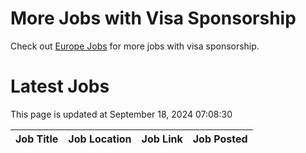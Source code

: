 # More Jobs with Visa Sponsorship

Check out [Europe Jobs](https://github.com/sureshparimi/europejobs#latest-jobs) for more jobs with visa sponsorship.

# Latest Jobs

This page is updated at September 18, 2024 07:08:30

| Job Title | Job Location | Job Link | Job Posted |
| --- | --- | --- | --- |
